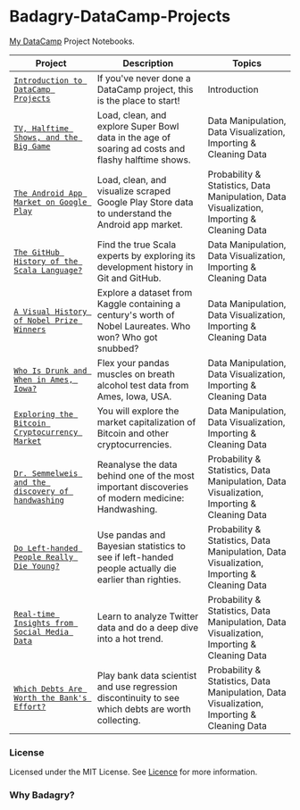 # Badagry-DataCamp-Projects
[My DataCamp](https://www.datacamp.com/profile/ChidinmaKO) Project Notebooks.


| Project | Description | Topics |
| --- | --- | --- |
| [`Introduction to DataCamp Projects`](https://github.com/ChidinmaKO/Badagry-DataCamp-Projects/tree/master/Introduction%20to%20DataCamp%20Projects) | If you've never done a DataCamp project, this is the place to start! | Introduction
| [`TV, Halftime Shows, and the Big Game`](https://github.com/ChidinmaKO/Badagry-DataCamp-Projects/tree/master/TV%2C%20Halftime%20Shows%2C%20and%20the%20Big%20Game) | Load, clean, and explore Super Bowl data in the age of soaring ad costs and flashy halftime shows. | Data Manipulation, Data Visualization, Importing & Cleaning Data |
| [`The Android App Market on Google Play`](https://github.com/ChidinmaKO/Badagry-DataCamp-Projects/tree/master/The%20Android%20App%20Market%20on%20Google%20Play) | Load, clean, and visualize scraped Google Play Store data to understand the Android app market. | Probability & Statistics, Data Manipulation, Data Visualization, Importing & Cleaning Data |
| [`The GitHub History of the Scala Language?`](https://github.com/ChidinmaKO/Badagry-DataCamp-Projects/tree/master/The%20GitHub%20History%20of%20the%20Scala%20Language) | Find the true Scala experts by exploring its development history in Git and GitHub. | Data Manipulation, Data Visualization, Importing & Cleaning Data |
| [`A Visual History of Nobel Prize Winners`](https://github.com/ChidinmaKO/Badagry-DataCamp-Projects/tree/master/A%20Visual%20History%20of%20Nobel%20Prize%20Winners) | Explore a dataset from Kaggle containing a century's worth of Nobel Laureates. Who won? Who got snubbed? | Data Manipulation, Data Visualization, Importing & Cleaning Data |
| [`Who Is Drunk and When in Ames, Iowa?`](https://github.com/ChidinmaKO/Badagry-DataCamp-Projects/tree/master/Who%20Is%20Drunk%20and%20When%20in%20Ames%2C%20Iowa%3F) | Flex your pandas muscles on breath alcohol test data from Ames, Iowa, USA. | Data Manipulation, Data Visualization, Importing & Cleaning Data |
| [`Exploring the Bitcoin Cryptocurrency Market`]() | You will explore the market capitalization of Bitcoin and other cryptocurrencies. | Data Manipulation, Data Visualization, Importing & Cleaning Data |
| [`Dr. Semmelweis and the discovery of handwashing`]() | Reanalyse the data behind one of the most important discoveries of modern medicine: Handwashing. | Probability & Statistics, Data Manipulation, Data Visualization, Importing & Cleaning Data |
| [`Do Left-handed People Really Die Young?`]() | Use pandas and Bayesian statistics to see if left-handed people actually die earlier than righties. | Probability & Statistics, Data Manipulation, Data Visualization, Importing & Cleaning Data |
| [`Real-time Insights from Social Media Data`]() | Learn to analyze Twitter data and do a deep dive into a hot trend. | Probability & Statistics, Data Manipulation, Data Visualization, Importing & Cleaning Data |
| [`Which Debts Are Worth the Bank's Effort?`]() | Play bank data scientist and use regression discontinuity to see which debts are worth collecting. | Probability & Statistics, Data Manipulation, Data Visualization, Importing & Cleaning Data |




### License
Licensed under the MIT License. See [Licence](https://github.com/ChidinmaKO/Badagry-DataCamp-Projects/blob/master/LICENSE) for more information.

### Why Badagry?